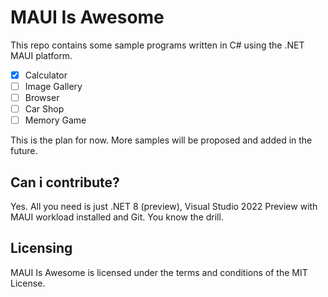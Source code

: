 # MAUI Is Awesome

This repo contains some sample programs written in C# using the .NET MAUI platform.

- [x] Calculator
- [ ] Image Gallery
- [ ] Browser
- [ ] Car Shop
- [ ] Memory Game

This is the plan for now. More samples will be proposed and added in the future.

## Can i contribute?
Yes. All you need is just .NET 8 (preview), Visual Studio 2022 Preview with MAUI workload installed and Git. You know the drill.

## Licensing
MAUI Is Awesome is licensed under the terms and conditions of the MIT License.